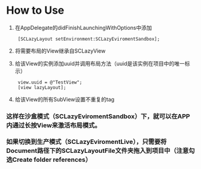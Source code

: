 <h1>How to Use</h1>

1. 在AppDelegate的didFinishLaunchingWithOptions中添加

		[SCLazyLayout setEnvironment:SCLazyEviromentSandbox];
		
2. 将需要布局的View继承自SCLazyView
3. 给该View的实例添加uuid并调用布局方法（uuid是该实例在项目中的唯一标示）
		
	    view.uuid = @"TestView";
	    [view lazyLayout];
	    
4. 给该View的所有SubView设置不重复的tag

<h3>这样在沙盒模式（SCLazyEviromentSandbox）下，就可以在APP内通过长按View来激活布局模式。<br><br>
如果切换到生产模式（SCLazyEviromentLive），只需要将Document路径下的SCLazyLayoutFile文件夹拖入到项目中（注意勾选Create folder references）<h3>
